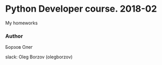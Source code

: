 # Python Developer course. 2018-02
My homeworks

### Author
Борзов Олег

slack: Oleg Borzov (olegborzov)